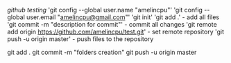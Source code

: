 *github testing*
'git config --global user.name "amelincpu"'
'git config --global user.email "amelincpu@gmail.com"'
'git init' 
'git add .' - add all files
'git commit -m "description for commit"' - commit all changes
'git remote add origin https://github.com/amelincpu/test.git' - set remote repository
'git push -u origin master' - push files to the repository

git add .
git commit -m "folders creation"
git push -u origin master
